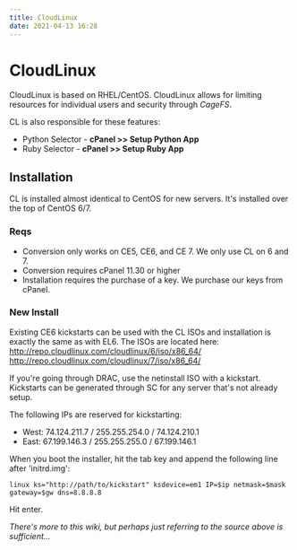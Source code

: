 ```yaml
---
title: CloudLinux
date: 2021-04-13 16:28
---
```


# CloudLinux

CloudLinux is based on RHEL/CentOS. CloudLinux allows for limiting resources for
individual users and security through _CageFS_.

CL is also responsible for these features:
* Python Selector - **cPanel >> Setup Python App**
* Ruby Selector - **cPanel >> Setup Ruby App**

## Installation 

CL is installed almost identical to CentOS for new servers. It's installed over
the top of CentOS 6/7.

### Reqs

* Conversion only works on CE5, CE6, and CE 7. We only use CL on 6 and 7.
* Conversion requires cPanel 11.30 or higher
* Installation requires the purchase of a key. We purchase our keys from cPanel.

### New Install

Existing CE6 kickstarts can be used with the CL ISOs and installation is exactly
the same as with EL6. The ISOs are located here:
http://repo.cloudlinux.com/cloudlinux/6/iso/x86_64/
http://repo.cloudlinux.com/cloudlinux/7/iso/x86_64/

If you're going through DRAC, use the netinstall ISO with a kickstart.
Kickstarts can be generated through SC for any server that's not already setup. 

The following IPs are reserved for kickstarting:
* West: 74.124.211.7 / 255.255.254.0 / 74.124.210.1
* East: 67.199.146.3 / 255.255.255.0 / 67.199.146.1

When you boot the installer, hit the tab key and append the following line after
'initrd.img':
```
linux ks="http://path/to/kickstart" ksdevice=em1 IP=$ip netmask=$mask gateway=$gw dns=8.8.8.8
```

Hit enter.



_There's more to this wiki, but perhaps just referring to the source above is sufficient..._
